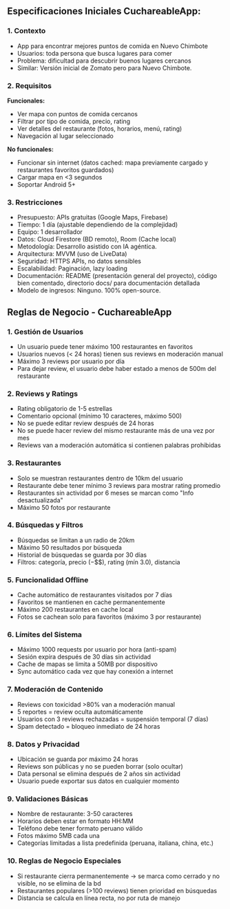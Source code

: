 ## **Especificaciones Iniciales CuchareableApp:**

### **1. Contexto**
- App para encontrar mejores puntos de comida en Nuevo Chimbote
- Usuarios: toda persona que busca lugares para comer
- Problema: dificultad para descubrir buenos lugares cercanos
- Similar: Versión inicial de Zomato pero para Nuevo Chimbote.

### **2. Requisitos**
**Funcionales:**
- Ver mapa con puntos de comida cercanos
- Filtrar por tipo de comida, precio, rating
- Ver detalles del restaurante (fotos, horarios, menú, rating)
- Navegación al lugar seleccionado

**No funcionales:**
- Funcionar sin internet (datos cached: mapa previamente cargado y restaurantes favoritos guardados)
- Cargar mapa en <3 segundos
- Soportar Android 5+

### **3. Restricciones**
- Presupuesto: APIs gratuitas (Google Maps, Firebase)
- Tiempo: 1 día (ajustable dependiendo de la complejidad)
- Equipo: 1 desarrollador
- Datos: Cloud Firestore (BD remoto), Room (Cache local)
- Metodología: Desarrollo asistido con IA agéntica.
- Arquitectura: MVVM (uso de LiveData)
- Seguridad: HTTPS APIs, no datos sensibles
- Escalabilidad: Paginación, lazy loading
- Documentación: README (presentación general del proyecto), código bien comentado, directorio docs/ para documentación detallada
- Modelo de ingresos: Ninguno. 100% open-source.

## **Reglas de Negocio - CuchareableApp**

### **1. Gestión de Usuarios**
- Un usuario puede tener máximo 100 restaurantes en favoritos
- Usuarios nuevos (< 24 horas) tienen sus reviews en moderación manual
- Máximo 3 reviews por usuario por día
- Para dejar review, el usuario debe haber estado a menos de 500m del restaurante

### **2. Reviews y Ratings**
- Rating obligatorio de 1-5 estrellas
- Comentario opcional (mínimo 10 caracteres, máximo 500)
- No se puede editar review después de 24 horas
- No se puede hacer review del mismo restaurante más de una vez por mes
- Reviews van a moderación automática si contienen palabras prohibidas

### **3. Restaurantes**
- Solo se muestran restaurantes dentro de 10km del usuario
- Restaurante debe tener mínimo 3 reviews para mostrar rating promedio
- Restaurantes sin actividad por 6 meses se marcan como "Info desactualizada"
- Máximo 50 fotos por restaurante

### **4. Búsquedas y Filtros**
- Búsquedas se limitan a un radio de 20km
- Máximo 50 resultados por búsqueda
- Historial de búsquedas se guarda por 30 días
- Filtros: categoría, precio ($-$$$), rating (mín 3.0), distancia

### **5. Funcionalidad Offline**
- Cache automático de restaurantes visitados por 7 días
- Favoritos se mantienen en cache permanentemente
- Máximo 200 restaurantes en cache local
- Fotos se cachean solo para favoritos (máximo 3 por restaurante)

### **6. Límites del Sistema**
- Máximo 1000 requests por usuario por hora (anti-spam)
- Sesión expira después de 30 días sin actividad
- Cache de mapas se limita a 50MB por dispositivo
- Sync automático cada vez que hay conexión a internet

### **7. Moderación de Contenido**
- Reviews con toxicidad >80% van a moderación manual
- 5 reportes = review oculta automáticamente
- Usuarios con 3 reviews rechazadas = suspensión temporal (7 días)
- Spam detectado = bloqueo inmediato de 24 horas

### **8. Datos y Privacidad**
- Ubicación se guarda por máximo 24 horas
- Reviews son públicas y no se pueden borrar (solo ocultar)
- Data personal se elimina después de 2 años sin actividad
- Usuario puede exportar sus datos en cualquier momento

### **9. Validaciones Básicas**
- Nombre de restaurante: 3-50 caracteres
- Horarios deben estar en formato HH:MM
- Teléfono debe tener formato peruano válido
- Fotos máximo 5MB cada una
- Categorías limitadas a lista predefinida (peruana, italiana, china, etc.)

### **10. Reglas de Negocio Especiales**
- Si restaurante cierra permanentemente → se marca como cerrado y no visible, no se elimina de la bd
- Restaurantes populares (>100 reviews) tienen prioridad en búsquedas
- Distancia se calcula en línea recta, no por ruta de manejo
